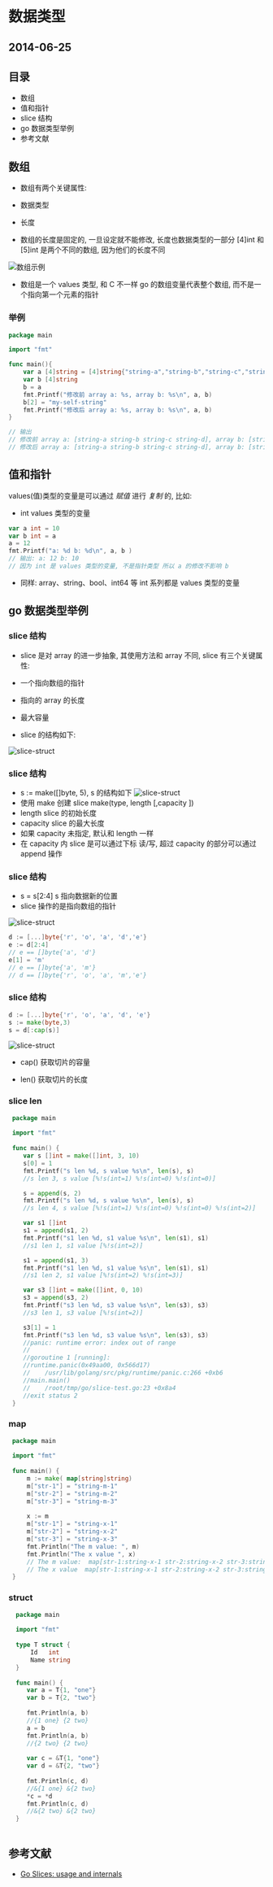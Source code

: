 # 数据类型
## 2014-06-25



## 目录

* 数组              
* 值和指针          
* slice 结构        
* go 数据类型举例   
* 参考文献          




## 数组

* 数组有两个关键属性:

 * 数据类型  
 * 长度      
* 数组的长度是固定的, 一旦设定就不能修改, 长度也数据类型的一部分 [4]int 和 [5]int 是两个不同的数组, 因为他们的长度不同


![数组示例](http://218.244.157.157/images/go-slices-usage-and-internals_slice-array.png "数组示例")


* 数组是一个 values 类型, 和 C 不一样 go 的数组变量代表整个数组, 而不是一个指向第一个元素的指针



### 举例
```go
package main

import "fmt"

func main(){
    var a [4]string = [4]string{"string-a","string-b","string-c","string-d"}
    var b [4]string
    b = a
    fmt.Printf("修改前 array a: %s, array b: %s\n", a, b)
    b[2] = "my-self-string"
    fmt.Printf("修改后 array a: %s, array b: %s\n", a, b)
}

// 输出
// 修改前 array a: [string-a string-b string-c string-d], array b: [string-a string-b string-c string-d]
// 修改后 array a: [string-a string-b string-c string-d], array b: [string-a string-b my-self-string string-d]
```



## 值和指针

values(值)类型的变量是可以通过 *赋值* 进行 *复制* 的, 比如:

* int values 类型的变量
```go
var a int = 10
var b int = a
a = 12
fmt.Printf("a: %d b: %d\n", a, b )
// 输出: a: 12 b: 10
// 因为 int 是 values 类型的变量, 不是指针类型 所以 a 的修改不影响 b
``` 

* 同样: array、string、bool、int64 等 int 系列都是 values 类型的变量
    



## go 数据类型举例


### slice 结构

* slice 是对 array 的进一步抽象, 其使用方法和 array 不同, slice 有三个关键属性: 
 * 一个指向数组的指针
    
 * 指向的 array 的长度
    
 * 最大容量
    
 * slice 的结构如下:
    

![slice-struct](http://218.244.157.157/images/go-slices-usage-and-internals_slice-struct.png "slice struct")
    


### slice 结构
* s := make([]byte, 5), s 的结构如下
![slice-struct](http://218.244.157.157/images/go-slices-usage-and-internals_slice-1.png "数组示例")
* 使用 make 创建 slice make(type, length [,capacity ])
 * length slice 的初始长度
 * capacity slice 的最大长度
 * 如果 capacity 未指定, 默认和 length 一样
* 在 capacity 内 slice 是可以通过下标 读/写, 超过 capacity 的部分可以通过 append 操作


### slice 结构

* s = s[2:4] s 指向数据新的位置
* slice 操作的是指向数组的指针

![slice-struct](http://218.244.157.157/images/go-slices-usage-and-internals_slice-2.png "数组示例")

```go
d := [...]byte{'r', 'o', 'a', 'd','e'}
e := d[2:4] 
// e == []byte{'a', 'd'}
e[1] = 'm'
// e == []byte{'a', 'm'}
// d == []byte{'r', 'o', 'a', 'm','e'}
```


### slice 结构
```go
d := [...]byte{'r', 'o', 'a', 'd', 'e'}
s := make(byte,3)
s = d[:cap(s)]
```
![slice-struct](http://218.244.157.157/images/go-slices-usage-and-internals_slice-3.png "数组示例")
 

* cap() 获取切片的容量
 
* len() 获取切片的长度
 


### slice len

```go
 package main
 
 import "fmt"
 
 func main() {
    var s []int = make([]int, 3, 10)
    s[0] = 1
    fmt.Printf("s len %d, s value %s\n", len(s), s)
    //s len 3, s value [%!s(int=1) %!s(int=0) %!s(int=0)]

    s = append(s, 2)
    fmt.Printf("s len %d, s value %s\n", len(s), s)
    //s len 4, s value [%!s(int=1) %!s(int=0) %!s(int=0) %!s(int=2)]

    var s1 []int
    s1 = append(s1, 2)
    fmt.Printf("s1 len %d, s1 value %s\n", len(s1), s1)
    //s1 len 1, s1 value [%!s(int=2)]

    s1 = append(s1, 3)
    fmt.Printf("s1 len %d, s1 value %s\n", len(s1), s1)
    //s1 len 2, s1 value [%!s(int=2) %!s(int=3)]

    var s3 []int = make([]int, 0, 10)
    s3 = append(s3, 2)
    fmt.Printf("s3 len %d, s3 value %s\n", len(s3), s3)
    //s3 len 1, s3 value [%!s(int=2)]

    s3[1] = 1
    fmt.Printf("s3 len %d, s3 value %s\n", len(s3), s3)
    //panic: runtime error: index out of range
    //
    //goroutine 1 [running]:
    //runtime.panic(0x49aa00, 0x566d17)
    //    /usr/lib/golang/src/pkg/runtime/panic.c:266 +0xb6
    //main.main()
    //    /root/tmp/go/slice-test.go:23 +0x8a4
    //exit status 2
 }

```


### map
```go
 package main
 
 import "fmt"
 
 func main() {
     m := make( map[string]string)
     m["str-1"] = "string-m-1"
     m["str-2"] = "string-m-2"
     m["str-3"] = "string-m-3"
 
     x := m
     m["str-1"] = "string-x-1"
     m["str-2"] = "string-x-2"
     m["str-3"] = "string-x-3"
     fmt.Println("The m value: ", m)
     fmt.Println("The x value ", x)
     // The m value:  map[str-1:string-x-1 str-2:string-x-2 str-3:string-x-3]
     // The x value  map[str-1:string-x-1 str-2:string-x-2 str-3:string-x-3]
 }

```


### struct

```go
  package main
  
  import "fmt"
  
  type T struct {
      Id   int
      Name string
  }
  
  func main() {
     var a = T{1, "one"}
     var b = T{2, "two"}
  
     fmt.Println(a, b)
     //{1 one} {2 two}
     a = b
     fmt.Println(a, b)
     //{2 two} {2 two}
 
     var c = &T{1, "one"}
     var d = &T{2, "two"}
 
     fmt.Println(c, d)
     //&{1 one} &{2 two}
     *c = *d
     fmt.Println(c, d)
     //&{2 two} &{2 two}
  }
 
```



## 参考文献
* [Go Slices: usage and internals](http://blog.golang.org/go-slices-usage-and-internals)
